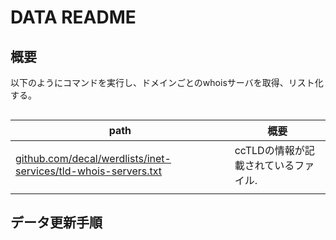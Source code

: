 DATA README
===

## 概要

以下のようにコマンドを実行し、ドメインごとのwhoisサーバを取得、リスト化する。

```bash

```



| path                                                                                                                                                 | 概要                      |
|------------------------------------------------------------------------------------------------------------------------------------------------------|---------------------------|
| [github.com/decal/werdlists/inet-services/tld-whois-servers.txt](https://github.com/decal/werdlists/blob/master/inet-services/tld-whois-servers.txt) | ccTLDの情報が記載されているファイル. |
| []()                                                                                                                                                 |                           |


## データ更新手順
